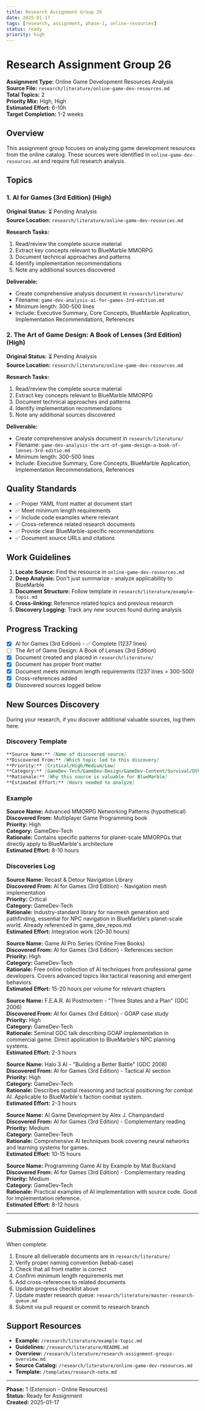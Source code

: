 ```yaml
---
title: Research Assignment Group 26
date: 2025-01-17
tags: [research, assignment, phase-1, online-resources]
status: ready
priority: high
---
```


# Research Assignment Group 26

**Assignment Type:** Online Game Development Resources Analysis  
**Source File:** `research/literature/online-game-dev-resources.md`  
**Total Topics:** 2  
**Priority Mix:** High, High  
**Estimated Effort:** 6-10h  
**Target Completion:** 1-2 weeks

## Overview

This assignment group focuses on analyzing game development resources from the online catalog. These sources were identified in `online-game-dev-resources.md` and require full research analysis.

## Topics

### 1. AI for Games (3rd Edition) (High)

**Original Status:** ⏳ Pending Analysis  
**Source Location:** `research/literature/online-game-dev-resources.md`  

**Research Tasks:**
1. Read/review the complete source material
2. Extract key concepts relevant to BlueMarble MMORPG
3. Document technical approaches and patterns
4. Identify implementation recommendations
5. Note any additional sources discovered

**Deliverable:**
- Create comprehensive analysis document in `research/literature/`
- Filename: `game-dev-analysis-ai-for-games-3rd-edition.md`
- Minimum length: 300-500 lines
- Include: Executive Summary, Core Concepts, BlueMarble Application, Implementation Recommendations, References

### 2. The Art of Game Design: A Book of Lenses (3rd Edition) (High)

**Original Status:** ⏳ Pending Analysis  
**Source Location:** `research/literature/online-game-dev-resources.md`  

**Research Tasks:**
1. Read/review the complete source material
2. Extract key concepts relevant to BlueMarble MMORPG
3. Document technical approaches and patterns
4. Identify implementation recommendations
5. Note any additional sources discovered

**Deliverable:**
- Create comprehensive analysis document in `research/literature/`
- Filename: `game-dev-analysis-the-art-of-game-design-a-book-of-lenses-3rd-editio.md`
- Minimum length: 300-500 lines
- Include: Executive Summary, Core Concepts, BlueMarble Application, Implementation Recommendations, References

## Quality Standards

- ✅ Proper YAML front matter at document start
- ✅ Meet minimum length requirements
- ✅ Include code examples where relevant  
- ✅ Cross-reference related research documents
- ✅ Provide clear BlueMarble-specific recommendations
- ✅ Document source URLs and citations

## Work Guidelines

1. **Locate Source:** Find the resource in `online-game-dev-resources.md`
2. **Deep Analysis:** Don't just summarize - analyze applicability to BlueMarble
3. **Document Structure:** Follow template in `research/literature/example-topic.md`
4. **Cross-linking:** Reference related topics and previous research
5. **Discovery Logging:** Track any new sources found during analysis

## Progress Tracking

- [x] AI for Games (3rd Edition) - ✅ Complete (1237 lines)
- [ ] The Art of Game Design: A Book of Lenses (3rd Edition)
- [x] Document created and placed in `research/literature/`
- [x] Document has proper front matter
- [x] Document meets minimum length requirements (1237 lines > 300-500)
- [x] Cross-references added
- [x] Discovered sources logged below

## New Sources Discovery

During your research, if you discover additional valuable sources, log them here:

### Discovery Template

```markdown
**Source Name:** [Name of discovered source]  
**Discovered From:** [Which topic led to this discovery]  
**Priority:** [Critical/High/Medium/Low]  
**Category:** [GameDev-Tech/GameDev-Design/GameDev-Content/Survival/Other]  
**Rationale:** [Why this source is valuable for BlueMarble]  
**Estimated Effort:** [Hours needed to analyze]
```

### Example

**Source Name:** Advanced MMORPG Networking Patterns (hypothetical)  
**Discovered From:** Multiplayer Game Programming book  
**Priority:** High  
**Category:** GameDev-Tech  
**Rationale:** Contains specific patterns for planet-scale MMORPGs that directly apply to BlueMarble's architecture  
**Estimated Effort:** 8-10 hours

### Discoveries Log

**Source Name:** Recast & Detour Navigation Library  
**Discovered From:** AI for Games (3rd Edition) - Navigation mesh implementation  
**Priority:** Critical  
**Category:** GameDev-Tech  
**Rationale:** Industry-standard library for navmesh generation and pathfinding, essential for NPC navigation in BlueMarble's planet-scale world. Already referenced in game_dev_repos.md  
**Estimated Effort:** Integration work (20-30 hours)

**Source Name:** Game AI Pro Series (Online Free Books)  
**Discovered From:** AI for Games (3rd Edition) - References section  
**Priority:** High  
**Category:** GameDev-Tech  
**Rationale:** Free online collection of AI techniques from professional game developers. Covers advanced topics like tactical reasoning and emergent behaviors.  
**Estimated Effort:** 15-20 hours per volume for relevant chapters

**Source Name:** F.E.A.R. AI Postmortem - "Three States and a Plan" (GDC 2006)  
**Discovered From:** AI for Games (3rd Edition) - GOAP case study  
**Priority:** High  
**Category:** GameDev-Tech  
**Rationale:** Seminal GDC talk describing GOAP implementation in commercial game. Direct application to BlueMarble's NPC planning systems.  
**Estimated Effort:** 2-3 hours

**Source Name:** Halo 3 AI - "Building a Better Battle" (GDC 2008)  
**Discovered From:** AI for Games (3rd Edition) - Tactical AI section  
**Priority:** High  
**Category:** GameDev-Tech  
**Rationale:** Describes spatial reasoning and tactical positioning for combat AI. Applicable to BlueMarble's faction combat system.  
**Estimated Effort:** 2-3 hours

**Source Name:** AI Game Development by Alex J. Champandard  
**Discovered From:** AI for Games (3rd Edition) - Complementary reading  
**Priority:** Medium  
**Category:** GameDev-Tech  
**Rationale:** Comprehensive AI techniques book covering neural networks and learning systems for games.  
**Estimated Effort:** 10-15 hours

**Source Name:** Programming Game AI by Example by Mat Buckland  
**Discovered From:** AI for Games (3rd Edition) - Complementary reading  
**Priority:** Medium  
**Category:** GameDev-Tech  
**Rationale:** Practical examples of AI implementation with source code. Good for implementation reference.  
**Estimated Effort:** 8-12 hours

---

## Submission Guidelines

When complete:

1. Ensure all deliverable documents are in `research/literature/`
2. Verify proper naming convention (kebab-case)
3. Check that all front matter is correct
4. Confirm minimum length requirements met
5. Add cross-references to related documents
6. Update progress checklist above
7. Update master research queue: `research/literature/master-research-queue.md`
8. Submit via pull request or commit to research branch

## Support Resources

- **Example:** `/research/literature/example-topic.md`
- **Guidelines:** `/research/literature/README.md`
- **Overview:** `/research/literature/research-assignment-groups-overview.md`
- **Source Catalog:** `/research/literature/online-game-dev-resources.md`
- **Template:** `/templates/research-note.md`

---

**Phase:** 1 (Extension - Online Resources)  
**Status:** Ready for Assignment  
**Created:** 2025-01-17
